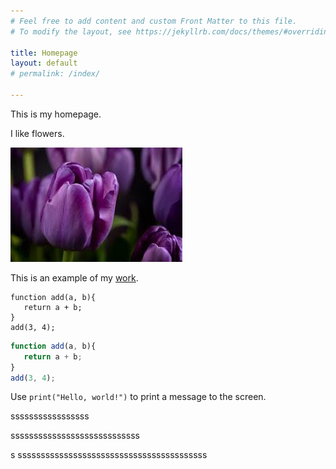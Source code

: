 ```yaml
---
# Feel free to add content and custom Front Matter to this file.
# To modify the layout, see https://jekyllrb.com/docs/themes/#overriding-theme-defaults

title: Homepage
layout: default
# permalink: /index/

---
```

This is my homepage.

I like flowers.

![flowers](/flower.jpeg)

This is an example of my [work](pages/brochure-web.pdf).

```
function add(a, b){
   return a + b;
}
add(3, 4);
```
```JavaScript
function add(a, b){
   return a + b;
}
add(3, 4);
```
Use `print("Hello, world!")` to print a message to the screen.

















sssssssssssssssss



















ssssssssssssssssssssssssssss

























s
sssssssssssssssssssssssssssssssssssssssss














